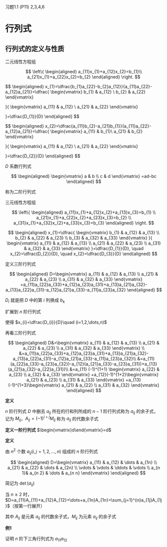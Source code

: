 习题1.1 (P11) 2,3,4,6

# 行列式

## 行列式的定义与性质

二元线性方程组

$$
\left\{
\begin{aligned}
a_{11}x_{1}+a_{12}x_{2}=b_{1}\\
a_{21}x_{1}+a_{22}x_{2}=b_{2}
\end{aligned}
\right.
$$

$$
\begin{aligned}
x_{1}=\dfrac{b_{1}a_{22}-b_{2}a_{12}}{a_{11}a_{22}-a_{12}a_{21}}=\dfrac{
\begin{vmatrix}
b_{1} & a_{12} \\
b_{2} & a_{22}
\end{vmatrix}

}{
\begin{vmatrix}
a_{11} & a_{12} \\
a_{21} & a_{22}
\end{vmatrix}

}=\dfrac{D_{1}}{D}
\end{aligned}
$$

$$
\begin{aligned}
x_{2}=\dfrac{a_{11}b_{2}-a_{21}b_{1}}{a_{11}a_{22}-a_{12}a_{21}}=\dfrac{
\begin{vmatrix}
a_{11} & b_{1}\\
a_{21} & b_{2}
\end{vmatrix}

}{
\begin{vmatrix}
a_{11} & a_{12} \\
a_{21} & a_{22}
\end{vmatrix}

}=\dfrac{D_{2}}{D}
\end{aligned}
$$

$D$ 系数行列式

$$
\begin{aligned}
\begin{vmatrix}
a & b \\
c & d
\end{vmatrix} =ad-bc
\end{aligned}
$$

称为二阶行列式

三元线性方程组

$$
\left\{
\begin{aligned}
a_{11}x_{1}+a_{12}x_{2}+a_{13}x_{3}=b_{1} \\
a_{21}x_{1}+a_{22}x_{2}+a_{23}x_{3}=b_{2} \\
a_{31}x_{1}+a_{32}x_{2}+a_{33}x_{3}=b_{3}
\end{aligned}
\right.
$$

$$
\begin{aligned}
x_{1}=\dfrac{
\begin{vmatrix}
b_{1} & a_{12} & a_{13} \\
b_{2} & a_{22} & a_{23} \\
b_{3} & a_{32} & a_{33}
\end{vmatrix}
}{
\begin{vmatrix}
a_{11} & a_{12} & a_{13} \\
a_{21} & a_{22} & a_{23}  \\
a_{31} & a_{32} & a_{33}
\end{vmatrix}
}=\dfrac{D_{1}}{D},
\quad
x_{2}=\dfrac{D_{2}}{D}, \quad x_{2}=\dfrac{D_{3}}{D}
\end{aligned}
$$

定义三阶行列式

$$
\begin{aligned}
D=\begin{vmatrix}
a_{11}  & a_{12} & a_{13} \\
a_{21} & a_{22} & a_{23} \\
a_{31} & a_{32} & a_{33}
\end{vmatrix}
=a_{11}a_{22}a_{33}+a_{12}a_{23}a_{31}+a_{13}a_{21}a_{32}-a_{13}a_{22}a_{31}-a_{12}a_{21}a_{33}-a_{11}a_{23}a_{32}
\end{aligned}
$$

$D_{i}$ 就是把 $D$ 中的第 $i$ 列换成 $b_{k}$

扩展到 $n$ 阶行列式

使得 $x_{i}=\dfrac{D_{i}}{D}\quad (i=1,2,\dots,n)$

再看三阶行列式

$$
\begin{aligned}
D&=\begin{vmatrix}
a_{11}  & a_{12} & a_{13} \\
a_{21} & a_{22} & a_{23} \\
a_{31} & a_{32} & a_{33}
\end{vmatrix}
\\
&=a_{11}a_{22}a_{33}+a_{12}a_{23}a_{31}+a_{13}a_{21}a_{32}-a_{13}a_{22}a_{31}-a_{12}a_{21}a_{33}-a_{11}a_{23}a_{32}\\
&=a_{11}(a_{22}a_{33}-a_{23}a_{32})-a_{12}(a_{21}a_{33}-a_{23}a_{31})+a_{13}(a_{21}a_{32}-a_{22}a_{31})\\
&=a_{11} (-1)^{1+1} \begin{vmatrix}
a_{22} & a_{23} \\
a_{32} & a_{33}  
\end{vmatrix}
+a_{12}(-1)^{1+2}\begin{vmatrix}
a_{21} & a_{23} \\
a_{31} & a_{33}
\end{vmatrix}
+a_{13}(-1)^{1+3}\begin{vmatrix}
a_{21} & a_{22} \\
a_{31} & a_{32}
\end{vmatrix}
\end{aligned}
$$

**定义**

$n$ 阶行列式 $D$ 中删去 $a_{ij}$ 所在的行和列所成的 $n-1$ 阶行列式称为 $a_{ij}$ 的余子式，记为 $M_{ij}$，$A_{ij}=(-1)^{i+j}M_{ij}$ 称为 $a_{ij}$ 的代数余子式

**定义一阶行列式** $\begin{vmatrix}d\end{vmatrix}=d$

**定义**

由 $n^{2}$ 个数 $a_{ij}(i,j=1,2,\dots,n)$ 组成的 $n$ 阶行列式

$$
\begin{aligned}
D=\begin{vmatrix}
a_{11} & a_{12} & \dots & a_{1n} \\
a_{21} & a_{22} & \dots & a_{2n} \\
\vdots & \vdots & \ddots & \vdots \\
a_{n 1}& a_{n 2} & \dots & a_{n n}
\end{vmatrix}
\end{aligned}
$$

简记为 $\det(a_{ij})$

当 $n\geq 2$ 时，$D=a_{11}A_{11}+a_{12}A_{12}+\dots+a_{1n}A_{1n}=\sum_{j=1}^{n}a_{1j}A_{1j}$（按第一行展开）

其中 $A_{ij}$ 是元素 $a_{ij}$ 的代数余子式，$M_{ij}$ 为元素 $a_{ij}$ 的余子式

**例1**

证明 $n$ 阶下三角行列式为 $a_{11}a_{12}$